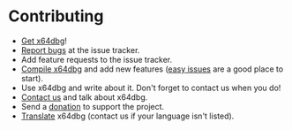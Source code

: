 # Contributing

* [Get x64dbg](http://x64dbg.com)!
* [Report bugs](http://report.x64dbg.com) at the issue tracker.
* Add feature requests to the issue tracker.
* [Compile x64dbg](https://github.com/x64dbg/x64dbg/wiki/Compiling-the-whole-project) and add new features ([easy issues](https://github.com/x64dbg/x64dbg/issues?q=is%3Aissue+is%3Aopen+label%3Aeasy) are a good place to start).
* Use x64dbg and write about it. Don't forget to contact us when you do!
* [Contact us](http://x64dbg.com/#contact) and talk about x64dbg.
* Send a [donation](http://donate.x64dbg.com) to support the project.
* [Translate](http://translate.x64dbg.com) x64dbg (contact us if your language isn't listed).